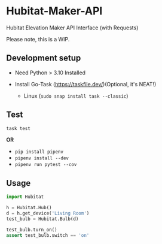 # Hubitat-Maker-API

Hubitat Elevation Maker API Interface (with Requests)

Please note, this is a WIP.

## Development setup

- Need Python > 3.10 Installed

- Install Go-Task (<https://taskfile.dev/>)(Optional, it's NEAT!)
  - Linux (`sudo snap install task --classic`)

## Test

```sh
task test
```

**OR**

- `pip install pipenv`
- `pipenv install --dev`
- `pipenv run pytest --cov`

## Usage

```python
import Hubitat

h = Hubitat.Hub()
d = h.get_device('Living Room')
test_bulb = Hubitat.Bulb(d)

test_bulb.turn_on()
assert test_bulb.switch == 'on'
```
